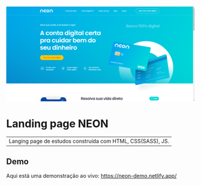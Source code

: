 ![](https://github.com/LucasBortolazzo/lp-neon/blob/master/print.png)
# Landing page NEON
<table>
<tr>
<td>
  Langing page de estudos construída com HTML, CSS(SASS), JS.
</td>
</tr>
</table>


## Demo
Aqui está uma demonstração ao vivo:  https://neon-demo.netlify.app/

